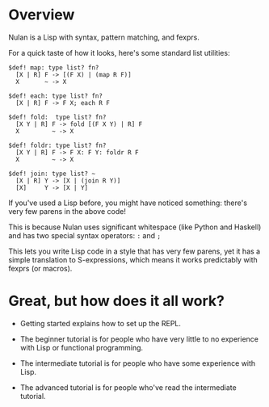 Overview
========

Nulan is a Lisp with syntax, pattern matching, and fexprs.

For a quick taste of how it looks, here's some standard list utilities:

    $def! map: type list? fn?
      [X | R] F -> [(F X) | (map R F)]
      X       ~ -> X

    $def! each: type list? fn?
      [X | R] F -> F X; each R F

    $def! fold:  type list? fn?
      [X Y | R] F -> fold [(F X Y) | R] F
      X         ~ -> X

    $def! foldr: type list? fn?
      [X Y | R] F -> F X: F Y: foldr R F
      X         ~ -> X

    $def! join: type list? ~
      [X | R] Y -> [X | (join R Y)]
      [X]     Y -> [X | Y]

If you've used a Lisp before, you might have noticed something: there's very few parens in the above code!

This is because Nulan uses significant whitespace (like Python and Haskell) and has two special syntax operators: `:` and `;`

This lets you write Lisp code in a style that has very few parens, yet it has a simple translation to S-expressions, which means it works predictably with fexprs (or macros).

Great, but how does it all work?
================================

* Getting started explains how to set up the REPL.

* The beginner tutorial is for people who have very little to no experience with Lisp or functional programming.

* The intermediate tutorial is for people who have some experience with Lisp.

* The advanced tutorial is for people who've read the intermediate tutorial.
